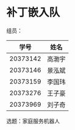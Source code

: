 # 补丁嵌入队

组员：

|   学号   |  姓名  |
| :------: | :----: |
| 20373142 | 高渤宇 |
| 20373146 | 景泓斌 |
| 20373159 | 李国玮 |
| 20373276 | 王子豪 |
| 20373969 | 刘子奇 |

选题：家庭服务机器人

